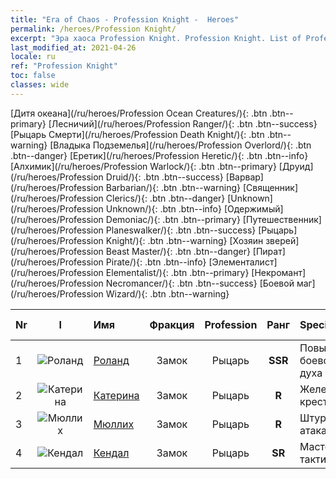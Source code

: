 ```yaml
---
title: "Era of Chaos - Profession Knight -  Heroes"
permalink: /heroes/Profession Knight/
excerpt: "Эра хаоса Profession Knight. Profession Knight. List of Profession  in Era of Chaos"
last_modified_at: 2021-04-26
locale: ru
ref: "Profession Knight"
toc: false
classes: wide
---
```

 [Дитя океана](/ru/heroes/Profession Ocean Creatures/){: .btn .btn--primary} [Лесничий](/ru/heroes/Profession Ranger/){: .btn .btn--success} [Рыцарь Смерти](/ru/heroes/Profession Death Knight/){: .btn .btn--warning} [Владыка Подземелья](/ru/heroes/Profession Overlord/){: .btn .btn--danger} [Еретик](/ru/heroes/Profession Heretic/){: .btn .btn--info} [Алхимик](/ru/heroes/Profession Warlock/){: .btn .btn--primary} [Друид](/ru/heroes/Profession Druid/){: .btn .btn--success} [Варвар](/ru/heroes/Profession Barbarian/){: .btn .btn--warning} [Священник](/ru/heroes/Profession Clerics/){: .btn .btn--danger} [Unknown](/ru/heroes/Profession Unknown/){: .btn .btn--info} [Одержимый](/ru/heroes/Profession Demoniac/){: .btn .btn--primary} [Путешественник](/ru/heroes/Profession Planeswalker/){: .btn .btn--success} [Рыцарь](/ru/heroes/Profession Knight/){: .btn .btn--warning} [Хозяин зверей](/ru/heroes/Profession Beast Master/){: .btn .btn--danger} [Пират](/ru/heroes/Profession Pirate/){: .btn .btn--info} [Элементалист](/ru/heroes/Profession Elementalist/){: .btn .btn--primary} [Некромант](/ru/heroes/Profession Necromancer/){: .btn .btn--success} [Боевой маг](/ru/heroes/Profession Wizard/){: .btn .btn--warning} 

  | Nr |  I |    Имя    |  Фракция  |  Profession   |  Ранг  |    Specialty     | User Rate  | 
  |:---|:--:|:-----------|:-------:|:-------------:|:------:|:-----------------|:----:|
  | 1 | ![Роланд](/images/h/h_Roland.jpg) | [Роланд](/ru/heroes/Roland/) | Замок | Рыцарь | **SSR** |  Повышение боевого духа | SR+ |
  | 2 | ![Катерина](/images/h/h_Catherine.jpg) | [Катерина](/ru/heroes/Catherine/) | Замок | Рыцарь | **R** |  Железные крестоносцы | R |
  | 3 | ![Мюллих](/images/h/h_Mullich.jpg) | [Мюллих](/ru/heroes/Mullich/) | Замок | Рыцарь | **R** |  Штурмовая атака | R+ |
  | 4 | ![Кендал](/images/h/h_Kendel.jpg) | [Кендал](/ru/heroes/Kendal/) | Замок | Рыцарь | **SR** |  Мастер тактики | R |
